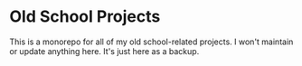 # Old School Projects
This is a monorepo for all of my old school-related projects. I won't maintain or update anything here. It's just here as a backup.
